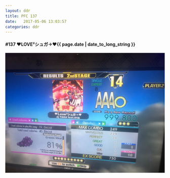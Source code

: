 ```yaml
---
layout: ddr
title: PFC 137
date:   2017-05-06 13:03:57
categories: ddr
---
```


#### **#137** ♥LOVE²シュガ→♥<span class="pull-right">{{ page.date | date_to_long_string }}</span>
![](/images/pfc/137_♥LOVE²シュガ→♥.jpg)
